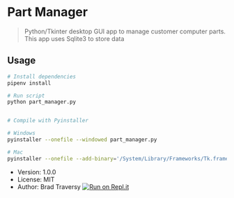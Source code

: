   # Part Manager

> Python/Tkinter desktop GUI app to manage customer computer parts. This app uses Sqlite3 to store data

## Usage

```bash
# Install dependencies
pipenv install

# Run script
python part_manager.py


# Compile with Pyinstaller

# Windows
pyinstaller --onefile --windowed part_manager.py

# Mac
pyinstaller --onefile --add-binary='/System/Library/Frameworks/Tk.framework/Tk':'tk' --add-binary='/System/Library/Frameworks/Tcl.framework/Tcl':'tcl' part_manager.py
```

- Version: 1.0.0
- License: MIT
- Author: Brad Traversy
[![Run on Repl.it](https://repl.it/badge/github/bradtraversy/part_manager)](https://repl.it/github/bradtraversy/part_manager)